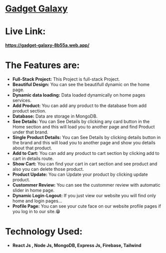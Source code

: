 # [Gadget Galaxy](https://gadget-galaxy-8b55a.web.app/)


# Live Link: 
   **https://gadget-galaxy-8b55a.web.app/**
# The Features are:

* **Full-Stack Project:** This Project is full-stack Project.
* **Beautiful Design:** You can see the beautifull dynamic on the home page.
* **Dynamic data loading:** Data loaded dynamically on home pages services.
* **Add Product:** You can add any product to the database from add product section.
* **Database:** Data are storage in MongoDB.
* **See Details:** You can See Details by clicking any card button in the Home section and this will load you to another page and find Product under that brand.
* **Single Product Details:** You can See Details by clicking details button in the brand and this will load you to another page and show you details about that product.
* **Add to Cart:** You can add any product to cart section by clicking add to cart in details route.
* **Show Cart:** You can find your cart in cart section and see product and also you can delete those product.
* **Product Update:** You can Update your product by clicking update product. 
* **Custommer Review:** You can see the custommer review with automatic slider in home page.
* **Dynamic Login-Logout:** If you just view our website you will find only home and login pages... 
* **Profile Page:** You can see your cute face on our website profile pages if you log in to our site.😁
  
# Technology Used:

* **React Js , Node Js, MongoDB, Express Js, Firebase, Tailwind**